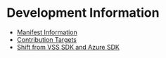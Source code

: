 # Development Information

- [Manifest Information](https://docs.microsoft.com/en-us/azure/devops/extend/develop/manifest?view=azure-devops)
- [Contribution Targets](https://docs.microsoft.com/en-us/previous-versions/azure/devops/extend/reference/targets/overview#targets)
- [Shift from VSS SDK and Azure SDK](https://github.com/microsoft/azure-devops-extension-sdk/issues/10)